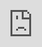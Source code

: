 ```yaml
---
layout: post
date:   2019-05-03
image: "/puerto_rico_now/images/recovery/conflict-resolution-thumbnail.png"
title:  "Conflict Resolution through Mapping"
author: "Ashley Louie & Gloria Serra Coch"
---
```

![Agency Through Mapping](/puerto_rico_now/images/recovery/decision-model-diagram.png)

#### **Puerto Rico Today**
**Debt and Disaster**
Following the aftermath of Hurricane Maria in September 2017, Puerto Rico’s electrical grid failed, water systems were inoperable, debris from landslides blocked roads, cellular sites were knocked out, and households were damaged, among the numerous other challenges.[1] This natural disaster put Puerto Rico in the spotlight for relief, but the U.S. Territory had already been struggling with a financial crisis as a consequence of its colonial history and limited sovereignty. Home to 3.5 million residents and homeland to 5 million in the diaspora, Puerto Rico surpassed a point of bankruptcy in 2015, accumulating $72 billion in debt, more than its Gross National product (GNP).[2] The outstanding debt burden had already burdened Puerto Rico from providing adequate services to its people, with the closure of over 150 schools, increased taxes, laying off public workers, shortage of medical specialists, and increasing emigration, unemployment, and food insecurity.[3] Although FEMA plans to provide $2.36 billion dollars in assistance to survivors on the island,[4] much of this relief aid is focused on restoring Puerto Rico to the already vulnerable state it was in prior to the hurricane. The aid of post-hurricane recovery resources presents an optimistic opportunity to invest in the future of Puerto Rico.

**Taking the Matter into Their Own Hands**
As disaster funds for Puerto Rico are allocated, how and where funds are distributed reflect the political priorities of those in power. Through its history of colonization, the government authority has been widely distrusted by Puerto Rican communities to distribute funding appropriately. In March 2019, the U.S. Department of Housing and Urban Development announced that they are auditing the funds that were granted to Puerto Rico for hurricane recovery,[5] and a local resident noted that “getting access to information here has always been a struggle.”[6] With the island’s deep history of resistance to colonization and paranoia of the government, Puerto Ricans have developed a great capacity to locally organize and advocate for their own needs.[7] If Puerto Ricans can provide a rational argument that spatializes the needs and priorities of their communities and speaks the language of planners, they can proactively advocate for where relief funds should be allocated. We propose the decision model to be used as a tool for communities to gain agency in mapping their priorities for improvements.

#### **A Tool for Advocacy**
**What are Decision Models?**
In typical planning methodologies, decision models or Multicriteria Decision Analysis (MCDA) are “tools to augment, enable, or automate the decision-making process... where decision making is complex and/or requires several forms of input information.”[8] In a situation like Puerto Rico, with serious infrastructural damage to infrastructure from Hurricane Maria and many services cut due to austerity, a variety of factors will contribute to a decision making process on where to allocate recovery funds.

When place-based decisions are the focus of the analysis, a decision model can illustrate spatial relationships between multiple layers of information can be weighted, and can help us envision a strategy for prioritizing improvements for the future of Puerto Rico. Because decision models rely on a rational mathematic process, it is assumed that "good data may be all we need for objectivity and objectivity may be all we need for fairness."[9] consistency will provide fair outcomes, but

The use and implementation of decision models tend to have underlying assumptions, such as their capacity of ensuring consistency and fairness in a process where  “all stakeholders and values weight in toward making the best decisions, and applying them to the right places” and the idea that “the best decisions are based on solid, scientific data rather than emotions or politics.” Because this methodology relies on mathematics, it implies that the process and data are “all we need for objectivity and objectivity may be all we need for fairness” (Meisterlin and Newman).

<p class="text">However, this poses the question:
**The best decisions for whom?**</p>

Despite the logical method, data is biased and weighted priorities can favor different outcomes. Decision models should not be understood as objective stand-alone tools, but as a system to weigh the priorities of stakeholders. The potential to represent different values can assist collaborative negotiation and consensus building processes, “where multiple communities with differing priorities must negotiate political (planning) processes for public decision making, data-driven decision support tools have been used to help visualize and describe alternative scenarios and outcomes.”[9]

<!-- ![Decision Model](/puerto_rico_now/images/recovery/DecisionModel.jpg) -->

If we can teach community leaders how to read into the assumptions of maps created through MCDA and use the tool to promote their own values, we can equip them with the knowledge and tools to defend their own priorities. Our goal is to empower communities to use the decision model as a participatory tool for advocacy and negotiation.

**Decision Mapping for Puerto Ricans**
This project is an empowering data and mapping literacy initiative to offer a new tool to a community that is ready to use it to push for their own needs with two main objectives. Firstly, decision based maps can be used to *document community values* by spatially recording information about Puerto Rican priorities in a map to imagine a future for the island. Secondly, these maps can be used as an *advocacy tool for local leaders to communicate the needs of their communities* within the language of planning ‘experts’ to rationally stake a claim for areas that should be prioritized for improvements.

<p class="text">**Balancing Values**</p>
<p class="text">We pose the decision model methodology with the following objectives:</p>
  1. All Puerto Ricans have the right to live in a community with access to adequate resources and basic services.
  2. All communities should be restored and resilient to future disaster risks.
  3. Recovery investment should be allocated to provide resources to strengthen the economy.

#### **Conflicting Interests**
In order to demonstrate potentially conflicting stakeholder values, which can conclude in different visions for the future of Puerto Rico, we’ve created three fictional characters based on the narratives of perspectives and experiences that Puerto Ricans can relate to. Although fictional and exaggerated, the characterization of stakeholders is useful to illustrate how differences in priorities affect the final decision output.

#### **Local Residents**
<p class="text">Representative Group: **local community leaders; Puerto Rican residents**</p>

It is common for the average Puerto Rican to put their family first, and often times these families are led by a female householder. Women are involved in heading almost 80% of households in Puerto Rico,[10] as well as being active leaders within their communities. With female-led family values extending into nurturing their neighborhoods, these local community activists may place greater priorities on equitably providing access to resources.

Prior to Hurricane Maria, the Puerto Rican government had already been struggling with an overwhelming amount of debt, and had already begun reducing its expenses by cutting back on public services. Because Puerto Rico has a high poverty rate, with an estimated 59% of households generated an income of less than $25,000 in 2017,[11] many of these services are a necessity for an adequate quality of life. After Hurricane Maria struck, Puerto Rican communities have seen the closure of many public schools and continue to receive inadequate funding for services as the government continues to deal with the debt crisis.

<p class="text">Priorities: **long-term well-being of the community**</p>
<ul class="list">
  <li>Provide equitable resources for underserved communities</li>
  <li>Long-term community resilience</li>
  <li>Access to infrastructure services</li>
  <li>Build robust economy</li>
</ul>

<p class="img-left"><img src="/puerto_rico_now/images/recovery/CommunityLeader_layers.jpg" alt="Community Leader Data Layers Mapped"></p>

<p class="text-right">Data Layers Mapped:</p>
<ul class="list-right">
  <li>Population density</li>
  <li>Community services</li>
  <li>Health services</li>
  <li>Education services</li>
</ul>

<p class="text">Testimonials:</p>
- *“This is a moment of opportunity, even if we are the most hurt by the hurricane we can use this to change long term issues that have been affecting Puerto Rico before this”*
- *“We want to ensure access to underserved priorities”*
- *“Our concerns are longer term than the hurricane, we want to address the debt crisis and how it has affected the public services for the community”*
- *“Tania Ginés was fighting for 10 months to avoid the closure of her daughter’s public school. In the end, she lost the battle. Now, the children need to go to a further school, where there are more than 40 students per class, rats in the cafeteria, no therapists for special education children” ”*
- *Tania: “It is like I say, I mean, I didn’t borrow, my children did not borrow!”*[12]

#### **Local Residents Decision Model**
To the active leaders in local Puerto Rican communities, recovery funding for Hurricane Maria presents an opportunity to invest in services to strengthen the social resilience network that was already lacking prior to Hurricane Maria. The priorities of local residents are visualized by considering the density of community populations are considered relative to areas with longer distances to reach community, health, and education services.

<div class="iframe-full"><iframe src="https://ashsicle.github.io/conflict_resolution/local_residents.html" style="position:absolute;top:0;left:0;width:100%;height:100%;" frameborder="0"></iframe></div>

<p class="text">**Data Sources**</p>

<ol class="text-ref">
  <li>US Census Bureau. "Annual Population Estimates for Puerto Rico and its municipalities," <a href="https://indicadores.pr/dataset/estimados-anuales-poblacionales">[vector]</a>. April 2018.</li>
  <li>Humanitarian Data Exchange via OpenStreetMap. "HOTOSM Puerto Rico Buildings," <a href="https://data.humdata.org/dataset/hotosm_pri_buildings">[vector]</a>. Nov 2018.</li>
  <li>Humanitarian Data Exchange via OpenStreetMap. "HOTOSM Puerto Rico Points of Interest," <a href="https://data.humdata.org/dataset/hotosm_pri_points_of_interest">[vector]</a>. Nov 2018.</li>
</ol>

#### **Recovery & Resilience**
<p class="text">Representative Group: **Puerto Rican middle class; mainland emigrants who retain close ties to the island; disaster relief aides**</p>

After Hurricane Maria struck Puerto Rico, many residents were faced with repairing damaged homes and blocked roads and had limited access to basic services like electricity, potable water, and cellular service. The serverity of this natural disaster evoked a sense of urgency for local Puerto Ricans, emigrated Puerto Ricans, and the witnessing nation to send support for recovery through donations, volunteers, and FEMA disaster relief.

Within the greater context of climate change, natural disasters have become more intense and frequent within the last 15 years. Hurricane Maria's destruction revealed that Puerto Rico's power grid, water supply, and communities are highly vulnerable and lacked the ability to recovery quickly from the disaster.

<p class="text">Priorities: **recovery and resilience**</p>
<ul class="list">
  <li>Ensure the resilience of developed areas</li>
  <li>Recover from Hurricane Maria damage</li>
  <li>Reduce risk from future threats (i.e. hurricanes, flood inundation, landslides, etc.)</li>
</ul>

<p class="img-left"><img src="/puerto_rico_now/images/recovery/RecoveryResilience_layers.jpg" alt="Recovery & Resilience Data Layers Mapped"></p>

<p class="text-right">Data Layers Mapped:</p>
<ul class="list-right">
  <li>Population density</li>
  <li>Days without power</li>
  <li>Flood risk zones</li>
  <li>Hurricane Maria damage</li>
</ul>

<p class="text">Testimonials:</p>
- *“This was a terrible catastrophe for the island, we want to ensure that a disaster like that never happens again”*
- *“We want to participate in rebuilding the island after the hurricane”*
- *“It was the 70’s. Teresa was a young mother with two children an a house in the suburbs. She was a pharmaceutical chemist. The family had two sources of income: hers and her husband’s. They were the typical Puerto Rican middle class family”*[13]

#### **Recovery & Resilience Decision Model**
Many people involved in Hurricane Maria disaster recovery efforts may prioritize imagining a more resilient Puerto Rico. Resiliency focuses on reducing vulnerability of city-wide systems and reinforcing social connections and resources within a network. To address recovery and resilience interests in Puerto Rico, areas with longer days without power, vulnerable to future flooding, and affected by Hurricane Maria are assessed relative to the population density of communities affected.

<div class="iframe-full"><iframe src="https://ashsicle.github.io/conflict_resolution/recovery_resilience.html" style="position:absolute;top:0;left:0;width:100%;height:100%;" frameborder="0"></iframe></div>

<p class="text">**Data Sources**</p>

<ol class="text-ref">
  <li>US Census Bureau. "Annual Population Estimates for Puerto Rico and its municipalities," <a href="https://indicadores.pr/dataset/estimados-anuales-poblacionales">[vector]</a>. April 2018.</li>
  <li>Humanitarian Data Exchange via OpenStreetMap. "HOTOSM Puerto Rico Buildings," <a href="https://data.humdata.org/dataset/hotosm_pri_buildings">[vector]</a>. Nov 2018.</li>
  <li>NASA. "Days Without Power," <a href="https://earthobservatory.nasa.gov/images/144371/night-lights-show-slow-recovery-from-maria">[raster]</a>. 2018.</li>
  <li>FEMA, Puerto Rico Planning Board. "HECRAS Modesl for the PR Advisory Maps," <a href="http://cedd.pr.gov/fema/index.php/download/">[vector]</a>. Feb 2018.</li>
  <li>FEMA. "National Disasters: Hurricane Maria Damage Assessments," <a href="https://data.femadata.com/NationalDisasters/HurricaneMaria/Data/DamageAssessments/Visual/">[vector]</a>. Oct 2017. 2017</li>
</ol>

#### **External Investors**
<p class="text">Representative Group: **real estate speculators, financial investors, and the top 1% of Puerto Ricans that support development**</p>

In the event of a disaster, like Hurricane Maria, there's a lot of optimism that Puerto Rico will rebuild its islands to be better than its pre-disaster condition. Many external investors see Puerto Rico's recovery as an opportunity to rebuild its infrastructure and a potential for future growth. With Puerto Rico as a U.S. territory, American citizens can travel to and from Puerto Rico without a visa or passport. Additionally, Puerto Rican legislation from 2012 includes a number of tax loopholes, which entice prospective businesses and investors with significantly lower tax rates that only requires residency for 183 days per year.[13]

With the lure of being an easily accessible island destination to U.S. citizens and the attraction of its tropical temperature and beautiful beaches, Puerto Rico is a desirable location for investors to play a role in the recovery process of the island, while gaining profit for themselves.

<p class="text">Priorities: **attract capital to develop areas of the island for profit; invest in Puerto Rico as a tourist destination**</p>
<ul class="list">
  <li>Improve areas with high economic growth potential</li>
  <li>Provide resources to resort and leisure developments</li>
  <li>Beautify tourist destination areas</li>
</ul>

<p class="img-left"><img src="/puerto_rico_now/images/recovery/ExternalInvestor_layers.jpg" alt="External Investor Data Layers Mapped"></p>

<p class="text-right">Data Layers Mapped:</p>
<ul class="list-right">
  <li>Hotels</li>
  <li>Outdoor leisure</li>
  <li>Urban and historic tourist destinations</li>
  <li>Development areas</li>
</ul>

#### **External Investors Decision Model**
Many external investors see Puerto Rico is a desirable location for investors to play a role in the recovery process of the island, while gaining profit for themselves. If tourist development were prioritized in Puerto Rico, areas with opportunity for development that are near existing hotels, outdoor leisure, and urban and historic destinations would be considered.

<div class="iframe-full"><iframe src="https://ashsicle.github.io/conflict_resolution/external_investors.html" style="position:absolute;top:0;left:0;width:100%;height:100%;" frameborder="0"></iframe></div>

<p class="text">**Data Sources**</p>

<ol class="text-ref">
  <li>Google Maps. "Hotels in Puerto Rico," <a href="https://drive.google.com/open?id=13vnteK5XRlKUHMGOp9TRLT4U_Ei3AZeg&usp=sharing">[vector]</a>. Accessed Apr 2019.</li>
  <li>Discover Puerto Rico. "Activities and Experiences: Beaches & Water Sports, Casinos, Culture, Golf, Luxury, Museums, Nightlife, Outdoors, Shopping," <a href="https://www.discoverpuertorico.com/">[vector]</a> Accessed Apr 2019.</li>
  <li>Planning Board, Office of the Governor, Commonwealth of Puerto Rico. "Map of land classification under the Land Use Plan" <a href="https://data.pr.gov/en/Abierto/Mapa-de-la-clasificaci-n-de-suelo-bajo-el-Plan-de-/h2v8-utwk">[vector]</a> Dec 2015, updated Oct 2017.</li>
</ol>

#### **Weighting Stakeholder Values**
![Puerto Rico Decision Model](/puerto_rico_now/images/recovery/DecisionModel2.jpg)

All the maps show a range of shades, from lighter to darker. Darker shades mean higher values, which also mean that those areas should be prioritized when deciding how to allocate resources in puerto Rico. 

In Valeria’s map, we can see how the distribution is very spread out throughout the island, which indicates that all the Island is in need of more resources. In the case of Maria’s map, we can detect higher values on the North East coast of the Island. In this case, this area is prioritized because it was the most damaged by the hurricane, according to FEMA data, while also having higher density of population potentially affected by it. In the case of Bill, we can see how his map highly prioritizes coastal areas and urban centres. This is a result of being tourist locations and also areas with more potential for development. This map also shows a more unequal distribution, with the mentioned concentrated areas valued very high and the rest of the island valued very low. 

If Valeria, Maria and Bill were on a meeting with all of them advocating for their own priorities, different results could be met. In the case of the three of them having the same type of agency and agreeing to balance their values, coastal and urban areas would still be prioritized, specially places like San Juan or El Ponce. However, certain central municipalities would still be given high values, such as the northern area of Utuado, Ciales or south of Coamo. In general, the maps also show how the municipality division are not a good spatial unit to distribute the resources, as their boundaries hardly match the different shades of prioritization. 

If Maria and Valeria, the two puerto ricans, would align and impose their values, they would be able to press for more attention in the central areas of the Island, especially on the East side, arguing that they were more damaged by the hurricane and need more recovery funds. In addition, they could also argue for more access to services for the population, in municipalities like Villalba and Jayuya. 

On the other side, if Maria decided to partner with Bill in order to focus on building a more competitive economy on the Island, rural areas would be more neglected, with the resources allocated in the coastal regions and the urban centers of population. San Juan, Ponce and Mumacao would receive the higher investment in that case.

#### **Weighted Decision Model**
<div class="iframe-full"><iframe src="https://ashsicle.github.io/conflict_resolution/weighted_decision_model.html" style="position:absolute;top:0;left:0;width:100%;height:100%;" frameborder="0"></iframe></div>

#### **Potential for Conflict Resolution**
**What is the impact?**
Breaking down the mapped decision model allows us to relate to the values of each character in the fictional advocacy scenario in order to collectively visualize the possible futures of Puerto Rico.

--

<p class="text">**References**</p>

<ol class="text-ref">
  <li>“Hurricane Maria.” FEMA, U.S. Department of Homeland Security. March 14, 2019. <https://www.fema.gov/hurricane-maria>.</li>
  <li>Bannan, Natasha L. Puerto Rico’s Odious Debt: The Economic Crisis of Colonialism, 19 CUNY L. Rev. 287 (2016). <https://academicworks.cuny.edu/clr/vol19/iss2/5/>.</li>
  <li>Bannan, Natasha L.</li>
  <li>“Hurricane Maria.”</li>
  <li>Wiscovitch, Jeniffer. “HUD’s Inspector General is Auditing Part of the Disaster Funds for Puerto Rico.” Centro de Periodismo Investigativo. March 28, 2019. <http://periodismoinvestigativo.com/2019/03/huds-inspector-general-is-auditing-part-of-the-disaster-funds-for-puerto-rico/>.</li>
  <li>Florido, Adrian. “Puerto Ricans Want Their Government To Be More Transparent.” National Public Radio, Inc. November 19, 2018. <https://www.npr.org/2018/11/19/669145225/post-maria-puerto-ricans-want-their-government-to-be-more-transparent>.</li>
  <li>Laughland, Oliver. “‘I’m not fatalistic’: Naomi Klein on Puerto Rico, austerity and the left.” The Guardian. Aug 8, 2018. <https://www.theguardian.com/world/2018/aug/08/naomi-klein-interview-puerto-rico-the-battle-for-paradise>.</li>
  <li>Meisterlin, Leah. "Multicriteria Decision Analysis." Geographic Information Systems, PLANA4577, Columbia University Graduate School of Architecture, Planning and Preservation. Lecture 2017.</li>
  <li>Meisterlin, Leah. "Multicriteria Decision Analysis." Geographic Information Systems, PLANA4577, Columbia University Graduate School of Architecture, Planning and Preservation. Lecture 2017.</li>
  <li>Transcripción: Deuda. Postcast: Radio Ambulante. Luis Trelles. 2016 http://radioambulante.org/transcripcion/transcripcion-deuda</li>
  <li>Transcripción: Deuda. Postcast: Radio Ambulante. Luis Trelles. 2016 http://radioambulante.org/transcripcion/transcripcion-deuda</li>
  <li>"Why now is the perfect time to invest in Puerto Rico." lifeafar Investments. 2019 <https://www.lifeafarinvestments.com/now-perfect-time-invest-puerto-rico/></li>
</ol>
